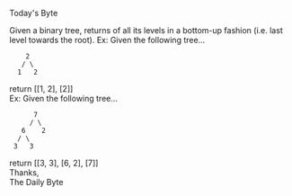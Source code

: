 Today's Byte

Given a binary tree, returns of all its levels in a bottom-up fashion (i.e. last level towards the root). Ex: Given the following tree…

        2
       / \
      1   2
return [[1, 2], [2]]   
Ex: Given the following tree…   

          7
         / \
       6    2
      / \ 
     3   3 
return [[3, 3], [6, 2], [7]]         
Thanks,    
The Daily Byte
